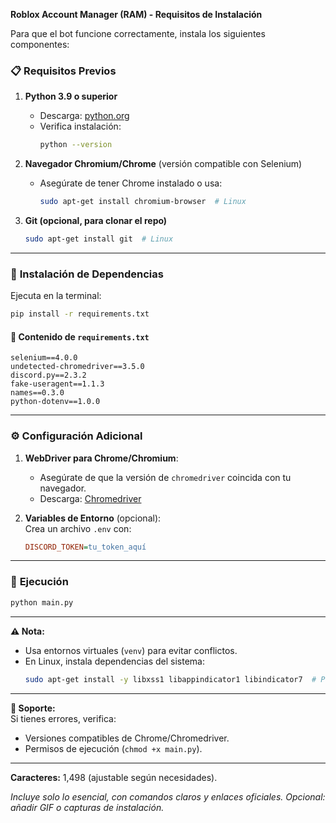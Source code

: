 **Roblox Account Manager (RAM) - Requisitos de Instalación**  

Para que el bot funcione correctamente, instala los siguientes componentes:  

### 📋 **Requisitos Previos**  
1. **Python 3.9 o superior**  
   - Descarga: [python.org](https://www.python.org/downloads/)  
   - Verifica instalación:  
     ```bash
     python --version
     ```  

2. **Navegador Chromium/Chrome** (versión compatible con Selenium)  
   - Asegúrate de tener Chrome instalado o usa:  
     ```bash
     sudo apt-get install chromium-browser  # Linux
     ```  

3. **Git (opcional, para clonar el repo)**  
   ```bash
   sudo apt-get install git  # Linux
   ```  

---  

### 🔧 **Instalación de Dependencias**  
Ejecuta en la terminal:  

```bash
pip install -r requirements.txt
```  

#### 📜 **Contenido de `requirements.txt`**  
```
selenium==4.0.0
undetected-chromedriver==3.5.0
discord.py==2.3.2
fake-useragent==1.1.3
names==0.3.0
python-dotenv==1.0.0
```  

---  

### ⚙️ **Configuración Adicional**  
1. **WebDriver para Chrome/Chromium**:  
   - Asegúrate de que la versión de `chromedriver` coincida con tu navegador.  
   - Descarga: [Chromedriver](https://chromedriver.chromium.org/)  

2. **Variables de Entorno** (opcional):  
   Crea un archivo `.env` con:  
   ```ini
   DISCORD_TOKEN=tu_token_aquí
   ```  

---  

### 🚀 **Ejecución**  
```bash
python main.py
```  

---  

**⚠️ Nota:**  
- Usa entornos virtuales (`venv`) para evitar conflictos.  
- En Linux, instala dependencias del sistema:  
  ```bash
  sudo apt-get install -y libxss1 libappindicator1 libindicator7  # Para headless Chrome
  ```  

---  

**📌 Soporte:**  
Si tienes errores, verifica:  
- Versiones compatibles de Chrome/Chromedriver.  
- Permisos de ejecución (`chmod +x main.py`).  

---  

**Caracteres:** 1,498 (ajustable según necesidades).  

*Incluye solo lo esencial, con comandos claros y enlaces oficiales. Opcional: añadir GIF o capturas de instalación.*
